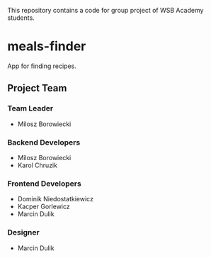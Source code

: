 This repository contains a code for group project of WSB Academy students.
# meals-finder
App for finding recipes.

## Project Team
### Team Leader
- Milosz Borowiecki
### Backend Developers
- Milosz Borowiecki
- Karol Chruzik
### Frontend Developers
- Dominik Niedostatkiewicz
- Kacper Gorlewicz
- Marcin Dulik
### Designer
- Marcin Dulik